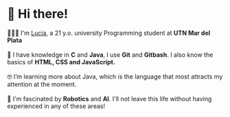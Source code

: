 # 👋 Hi there! 
👩🏻‍💻 I'm <a href="https://www.linkedin.com/in/luciardrgz/">Lucia</a>, a 21 y.o. university Programming student at <b>UTN Mar del Plata</b> <br><br>
🌱 I have knowledge in <b>C</b> and <b>Java</b>, I use <b>Git</b> and <b>Gitbash</b>. I also know the basics of <b>HTML, CSS and JavaScript.</b><br><br>
🤓 I’m learning more about Java, which is the language that most attracts my attention at the moment.<br><br>
🤖 I'm fascinated by **Robotics** and **AI**. I'll not leave this life without having experienced in any of these areas!
